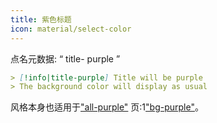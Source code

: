 ```yaml
---
title: 紫色标题
icon: material/select-color
---
```


点名元数据: “ title- purple ”

```md
> [!info|title-purple] Title will be purple
> The background color will display as usual
```

风格本身也适用于["all-purple"](../combined-styling/page-4.md)
页:1["bg-purple"](../bg-styling/page-4.md)。

